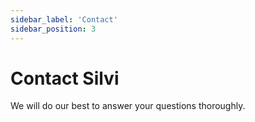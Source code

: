 ```yaml
---
sidebar_label: 'Contact'
sidebar_position: 3
---
```


# Contact Silvi

We will do our best to answer your questions thoroughly.